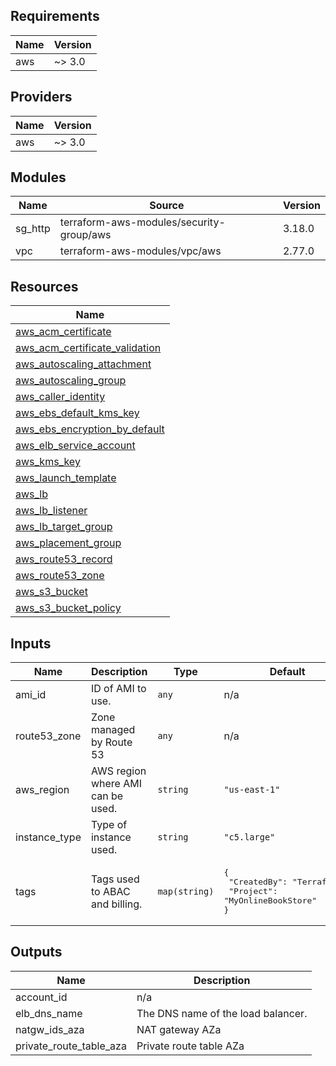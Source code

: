 ## Requirements

| Name | Version |
|------|---------|
| aws | ~> 3.0 |

## Providers

| Name | Version |
|------|---------|
| aws | ~> 3.0 |

## Modules

| Name | Source | Version |
|------|--------|---------|
| sg_http | terraform-aws-modules/security-group/aws | 3.18.0 |
| vpc | terraform-aws-modules/vpc/aws | 2.77.0 |

## Resources

| Name |
|------|
| [aws_acm_certificate](https://registry.terraform.io/providers/hashicorp/aws/latest/docs/resources/acm_certificate) |
| [aws_acm_certificate_validation](https://registry.terraform.io/providers/hashicorp/aws/latest/docs/resources/acm_certificate_validation) |
| [aws_autoscaling_attachment](https://registry.terraform.io/providers/hashicorp/aws/latest/docs/resources/autoscaling_attachment) |
| [aws_autoscaling_group](https://registry.terraform.io/providers/hashicorp/aws/latest/docs/resources/autoscaling_group) |
| [aws_caller_identity](https://registry.terraform.io/providers/hashicorp/aws/latest/docs/data-sources/caller_identity) |
| [aws_ebs_default_kms_key](https://registry.terraform.io/providers/hashicorp/aws/latest/docs/resources/ebs_default_kms_key) |
| [aws_ebs_encryption_by_default](https://registry.terraform.io/providers/hashicorp/aws/latest/docs/resources/ebs_encryption_by_default) |
| [aws_elb_service_account](https://registry.terraform.io/providers/hashicorp/aws/latest/docs/data-sources/elb_service_account) |
| [aws_kms_key](https://registry.terraform.io/providers/hashicorp/aws/latest/docs/resources/kms_key) |
| [aws_launch_template](https://registry.terraform.io/providers/hashicorp/aws/latest/docs/resources/launch_template) |
| [aws_lb](https://registry.terraform.io/providers/hashicorp/aws/latest/docs/resources/lb) |
| [aws_lb_listener](https://registry.terraform.io/providers/hashicorp/aws/latest/docs/resources/lb_listener) |
| [aws_lb_target_group](https://registry.terraform.io/providers/hashicorp/aws/latest/docs/resources/lb_target_group) |
| [aws_placement_group](https://registry.terraform.io/providers/hashicorp/aws/latest/docs/resources/placement_group) |
| [aws_route53_record](https://registry.terraform.io/providers/hashicorp/aws/latest/docs/resources/route53_record) |
| [aws_route53_zone](https://registry.terraform.io/providers/hashicorp/aws/latest/docs/data-sources/route53_zone) |
| [aws_s3_bucket](https://registry.terraform.io/providers/hashicorp/aws/latest/docs/resources/s3_bucket) |
| [aws_s3_bucket_policy](https://registry.terraform.io/providers/hashicorp/aws/latest/docs/resources/s3_bucket_policy) |

## Inputs

| Name | Description | Type | Default | Required |
|------|-------------|------|---------|:--------:|
| ami\_id | ID of AMI to use. | `any` | n/a | yes |
| route53\_zone | Zone managed by Route 53 | `any` | n/a | yes |
| aws\_region | AWS region where AMI can be used. | `string` | `"us-east-1"` | no |
| instance\_type | Type of instance used. | `string` | `"c5.large"` | no |
| tags | Tags used to ABAC and billing. | `map(string)` | <pre>{<br>  "CreatedBy": "Terraform",<br>  "Project": "MyOnlineBookStore"<br>}</pre> | no |

## Outputs

| Name | Description |
|------|-------------|
| account\_id | n/a |
| elb\_dns\_name | The DNS name of the load balancer. |
| natgw\_ids\_aza | NAT gateway AZa |
| private\_route\_table\_aza | Private route table AZa |
